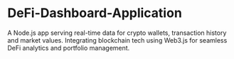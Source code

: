 # DeFi-Dashboard-Application
A Node.js app serving real-time data for crypto wallets, transaction history and market values. Integrating blockchain tech using Web3.js for seamless DeFi analytics and portfolio management.
